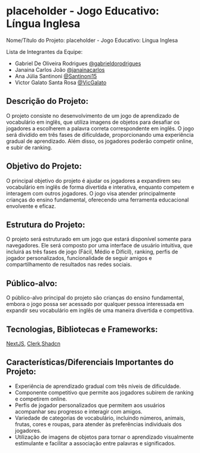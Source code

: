 # placeholder - Jogo Educativo: Língua Inglesa
Nome/Título do Projeto: placeholder - Jogo Educativo: Língua Inglesa

Lista de Integrantes da Equipe: 
- Gabriel De Oliveira Rodrigues [@gabrieldorodrigues](https://github.com/gabrieldorodrigues)
- Janaina Carlos João [@janainacarlos](https://github.com/janainacarlos)
- Ana Júlia Santinoni [@Santinoni15](https://github.com/Santinoni15)
- Victor Galato Santa Rosa [@VicGalato](https://github.com/VicGalato)

## Descrição do Projeto: 
O projeto consiste no desenvolvimento de um jogo de aprendizado de vocabulário em inglês, que utiliza imagens de objetos para desafiar os jogadores a escolherem a palavra correta correspondente em inglês. O jogo será dividido em três fases de dificuldade, proporcionando uma experiência gradual de aprendizado. Além disso, os jogadores poderão competir online, e subir de ranking.

## Objetivo do Projeto:
O principal objetivo do projeto é ajudar os jogadores a expandirem seu vocabulário em inglês de forma divertida e interativa, enquanto competem e interagem com outros jogadores. O jogo visa atender principalmente crianças do ensino fundamental, oferecendo uma ferramenta educacional envolvente e eficaz.

## Estrutura do Projeto:
O projeto será estruturado em um jogo que estará disponível somente para navegadores. Ele será composto por uma interface de usuário intuitiva, que incluirá as três fases de jogo (Fácil, Médio e Difícil), ranking, perfis de jogador personalizados, funcionalidade de seguir amigos e compartilhamento de resultados nas redes sociais.

## Público-alvo: 
O público-alvo principal do projeto são crianças do ensino fundamental, embora o jogo possa ser acessado por qualquer pessoa interessada em expandir seu vocabulário em inglês de uma maneira divertida e competitiva. 

## Tecnologias, Bibliotecas e Frameworks: 
[NextJS](https://nextjs.org/), [Clerk](https://clerk.com/),[Shadcn](https://ui.shadcn.com)

## Características/Diferenciais Importantes do Projeto: 
- Experiência de aprendizado gradual com três níveis de dificuldade.
- Componente competitivo que permite aos jogadores subirem de ranking e competirem online.
- Perfis de jogador personalizados que permitem aos usuários acompanhar seu progresso e interagir com amigos.
- Variedade de categorias de vocabulário, incluindo números, animais, frutas, cores e roupas, para atender às preferências individuais dos jogadores.
- Utilização de imagens de objetos para tornar o aprendizado visualmente estimulante e facilitar a associação entre palavras e significados.
